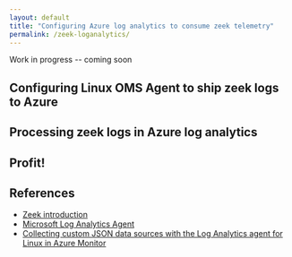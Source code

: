```yaml
---
layout: default
title: "Configuring Azure log analytics to consume zeek telemetry"
permalink: /zeek-loganalytics/
---
```

Work in progress -- coming soon

## Configuring Linux OMS Agent to ship zeek logs to Azure

## Processing zeek logs in Azure log analytics

## Profit!

## References
- [Zeek introduction](https://docs.zeek.org/en/stable/intro/index.html)
- [Microsoft Log Analytics Agent](https://docs.microsoft.com/en-us/azure/azure-monitor/platform/log-analytics-agent)
- [Collecting custom JSON data sources with the Log Analytics agent for Linux in Azure Monitor](https://docs.microsoft.com/en-gb/azure/azure-monitor/platform/data-sources-json)
